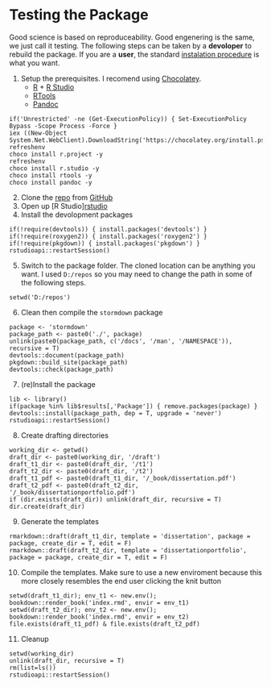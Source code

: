 # Testing the Package

Good science is based on reproduceability.
Good engenering is the same, we just call it testing.
The following steps can be taken by a **devoloper** to rebuild the package.
If you are a **user**, the standard [instalation procedure](./README.md) is what you want.

01. Setup the prerequisites.
    I recomend using [Chocolatey](https://chocolatey.org/install).
    * [R](https://cran.r-project.org/bin/windows/base/) + [R Studio](https://www.rstudio.com/products/rstudio/download/)
    * [RTools](https://cran.r-project.org/bin/windows/Rtools/)
    * [Pandoc](https://pandoc.org)
```{ps1}
if('Unrestricted' -ne (Get-ExecutionPolicy)) { Set-ExecutionPolicy Bypass -Scope Process -Force }
iex ((New-Object System.Net.WebClient).DownloadString('https://chocolatey.org/install.ps1'))
refreshenv
choco install r.project -y
refreshenv
choco install r.studio -y
choco install rtools -y
choco install pandoc -y
```
02. Clone the [repo](https://github.com/markanewman/stormdown) from [GitHub](https://github.com) 
03. Open up [R Studio][rstudio](https://www.rstudio.com/)
04. Install the devolopment packages
```{r}
if(!require(devtools)) { install.packages('devtools') }
if(!require(roxygen2)) { install.packages('roxygen2') }
if(!require(pkgdown)) { install.packages('pkgdown') }
rstudioapi::restartSession()
```
05. Switch to the package folder.
    The cloned location can be anything you want.
	I used `D:/repos` so you may need to change the path in some of the following steps.
```{r}
setwd('D:/repos')
```
06. Clean then compile the `stormdown` package
```{r}
package <- 'stormdown'
package_path <- paste0('./', package)
unlink(paste0(package_path, c('/docs', '/man', '/NAMESPACE')), recursive = T)
devtools::document(package_path)
pkgdown::build_site(package_path)
devtools::check(package_path)
```
07. (re)Install the package
```{r}
lib <- library()
if(package %in% lib$results[,'Package']) { remove.packages(package) }
devtools::install(package_path, dep = T, upgrade = 'never')
rstudioapi::restartSession()
```
08. Create drafting directories
```{r}
working_dir <- getwd()
draft_dir <- paste0(working_dir, '/draft')
draft_t1_dir <- paste0(draft_dir, '/t1')
draft_t2_dir <- paste0(draft_dir, '/t2')
draft_t1_pdf <- paste0(draft_t1_dir, '/_book/dissertation.pdf')
draft_t2_pdf <- paste0(draft_t2_dir, '/_book/dissertationportfolio.pdf')
if (dir.exists(draft_dir)) unlink(draft_dir, recursive = T)
dir.create(draft_dir)
```
09. Generate the templates
```{r}
rmarkdown::draft(draft_t1_dir, template = 'dissertation', package = package, create_dir = T, edit = F)
rmarkdown::draft(draft_t2_dir, template = 'dissertationportfolio', package = package, create_dir = T, edit = F)
```
10. Compile the templates.
    Make sure to use a new enviroment because this more closely resembles the end user clicking the knit button
```{r}
setwd(draft_t1_dir); env_t1 <- new.env(); bookdown::render_book('index.rmd', envir = env_t1)
setwd(draft_t2_dir); env_t2 <- new.env(); bookdown::render_book('index.rmd', envir = env_t2)
file.exists(draft_t1_pdf) & file.exists(draft_t2_pdf)
```
11. Cleanup
```{r}
setwd(working_dir)
unlink(draft_dir, recursive = T)
rm(list=ls())
rstudioapi::restartSession()
```

